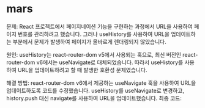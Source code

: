 # mars

문제:
React 프로젝트에서 페이지네이션 기능을 구현하는 과정에서 URL을 사용하여 페이지 번호를 관리하려고 했습니다. 그러나 useHistory를 사용하여 URL을 업데이트하는 부분에서 문제가 발생하여 페이지가 올바르게 렌더링되지 않았습니다.

원인:
useHistory는 react-router-dom v5에서 사용되는 훅으로, 최신 버전인 react-router-dom v6에서는 useNavigate로 대체되었습니다. 따라서 useHistory를 사용하여 URL을 업데이트하려고 할 때 발생한 호환성 문제였습니다.

해결 방법:
react-router-dom v6에서 제공하는 useNavigate 훅을 사용하여 URL을 업데이트하도록 코드를 수정했습니다.
useHistory를 useNavigate로 변경하고, history.push 대신 navigate를 사용하여 URL을 업데이트했습니다.
최종 코드:
